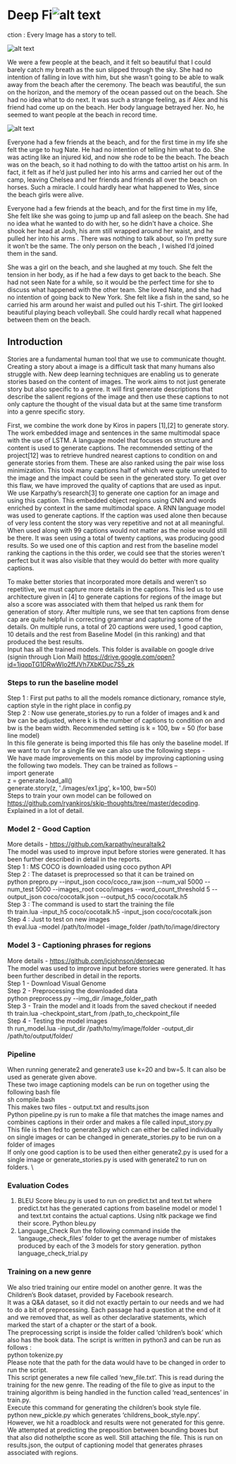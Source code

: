 # Deep Fi![alt text](https://raw.githubusercontent.com/username/projectname/branch/path/to/img.png)
ction : Every Image has a story to tell.

![alt text](https://github.com/shreyajn/DeepFiction/blob/master/2.png)

We were a few people at the beach, and it felt so beautiful that I could barely catch my breath as the sun slipped through the sky. She had no intention of falling in love with him, but she wasn't going to be able to walk away from the beach after the ceremony. The beach was beautiful, the sun on the horizon, and the memory of the ocean passed out on the beach. She had no idea what to do next. It was such a strange feeling, as if Alex and his friend had come up on the beach. Her body language betrayed her. No, he seemed to want people at the beach in record time.

![alt text](https://github.com/shreyajn/DeepFiction/blob/master/1.png)

Everyone had a few friends at the beach, and for the first time in my life she felt the urge to hug Nate. He had no intention of telling him what to do. She was acting like an injured kid, and now she rode to be the beach. The beach was on the beach, so it had nothing to do with the tattoo artist on his arm. In fact, it felt as if he’d just pulled her into his arms and carried her out of the camp, leaving Chelsea and her friends and friends all over the beach on horses. Such a miracle. I could hardly hear what happened to Wes, since the beach girls were alive.

Everyone had a few friends at the beach, and for the first time in my life, She felt like she was going to jump up and fall asleep on the beach. She had no idea what he wanted to do with her, so he didn't have a choice. She shook her head at Josh, his arm still wrapped around her waist, and he pulled her into his arms . There was nothing to talk about, so I’m pretty sure it won’t be the same. The only person on the beach , I wished I’d joined them in the sand.

She was a girl on the beach, and she laughed at my touch. She felt the tension in her body, as if he had a few days to get back to the beach. She had not seen Nate for a while, so it would be the perfect time for she to discuss what happened with the other team. She loved Nate, and she had no intention of going back to New York. She felt like a fish in the sand, so he carried his arm around her waist and pulled out his T-shirt. The girl looked beautiful playing beach volleyball. She could hardly recall what happened between them on the beach.

## Introduction

Stories are a fundamental human tool that we use to communicate thought. Creating a story about a image is a difficult task that many humans also struggle with. New deep learning techniques are enabling us to generate stories based on the content of images. The work aims to not just generate story but also specific to a genre. It will first generate descriptions that describe the salient regions of the image and then use these captions to not only capture the thought of the visual data but at the same time transform into a genre specific story.

First, we combine the work done by Kiros in papers [1],[2] to generate story. The work embedded image and sentences in the same multimodal space with the use of LSTM. A language model that focuses on structure and content is used to generate captions. The recommended setting of the project[12] was to retrieve hundred nearest captions to condition on and generate stories from them. These are also ranked using the pair wise loss minimization. This took many captions half of which were quite unrelated to the image and the impact could be seen in the generated story. To get over this flaw, we have improved the quality of captions that are used as input. We use Karpathy’s research[3] to generate one caption for an image and using this caption. This embedded object regions using CNN and words enriched by context in the same multimodal space. A RNN language model was used to generate captions. If the caption was used alone then because of very less content the story was very repetitive and not at all meaningful. When used along with 99 captions would not matter as the noise would still be there. It was seen using a total of twenty captions, was producing good results. So we used one of this caption and rest from the baseline model ranking the captions in the this order, we could see that the stories weren't perfect but it was also visible that they would do better with  more quality captions.

To make better stories that incorporated more details and weren’t so repetitive, we must capture more details in the captions. This led us to use architecture given in [4] to generate captions for regions of the image but also a score was associated with them that helped us rank them for generation of story. After multiple runs, we see that ten captions from dense cap are quite helpful in correcting grammar and capturing some of the details. On multiple runs, a total of 20 captions were used, 1 good caption, 10 details and the rest from Baseline Model (in this ranking) and that produced the best results. \
Input has all the trained models. This folder is available on google drive (signin through Lion Mail)
https://drive.google.com/open?id=1jqopTG1DRwWIo2ffJVh7XbKDuc7S5_zk

### Steps to run the baseline model

Step 1 : First put paths to all the models romance dictionary, romance style, caption style in the right place in config.py \
Step 2 : Now use generate_stories.py to run a folder of images and k and bw can be adjusted, where k is the number of captions to condition on and bw is the beam width. Recommended setting is k = 100, bw = 50 (for base line model) \
In this file generate is being imported this file has only the baseline model. If we want to run for a single file we can also use the following steps - \
We have made improvements on this model by improving captioning using the following two models. They can be trained as follows – \
import generate \
z = generate.load_all() \
generate.story(z, './images/ex1.jpg', k=100, bw=50) \
Steps to train your own model can be followed on https://github.com/ryankiros/skip-thoughts/tree/master/decoding. \
Explained in a lot of detail. 

### Model 2 - Good Caption 
More details - https://github.com/karpathy/neuraltalk2 \
The model was used to improve input before stories were generated. It has been further described in detail in the reports.\
Step 1 : MS COCO is downloaded using coco python API \
Step 2 : The dataset is preprocessed so that it can be trained on \
python prepro.py --input_json coco/coco_raw.json --num_val 5000 --num_test 5000 --images_root coco/images --word_count_threshold 5 --output_json coco/cocotalk.json --output_h5 coco/cocotalk.h5 \
Step 3 : The command is used to start the training the file \
th train.lua -input_h5 coco/cocotalk.h5 -input_json coco/cocotalk.json \
Step 4 : Just to test on new images \
th eval.lua -model /path/to/model -image_folder /path/to/image/directory 

### Model  3 -  Captioning phrases for regions 

More details - https://github.com/jcjohnson/densecap \
The model was used to improve input before stories were generated. It has been further described in detail in the reports.\
Step 1 -  Download Visual Genome \
Step 2  - Preprocessing the downloaded data \
python preprocess.py --img_dir /image_folder_path \
Step 3 - Train the model and it loads from the saved checkout if needed \
th train.lua -checkpoint_start_from /path_to_checkpoint_file \
Step 4 - Testing the model images \
th run_model.lua -input_dir /path/to/my/image/folder -output_dir /path/to/output/folder/ 

### Pipeline

When running generate2 and generate3 use k=20 and bw=5. It can also be used as generate given above. \
These two image captioning models can be run on together using the following bash file \
sh compile.bash \
This makes two files - output.txt and results.json \
Python pipeline.py is run to make a file that matches the image names and combines captions in their order and makes a file called input_story.py \
This file is then fed to generate3.py which can either be called individually on single images or can be changed in generate_stories.py to be run on a folder of images \
If only one good caption is to be used then either generate2.py is used for a single image or generate_stories.py is used with generate2 to run on folders. \

### Evaluation Codes
1. BLEU Score 
 bleu.py is used to run on predict.txt and text.txt where predict.txt has the generated captions from baseline model or model 1 and text.txt contains the actual captions. Using nltk package we find their score.
Python bleu.py 
2. Language_Check
Run the following command inside the ‘langauge_check_files’ folder to get the average number of mistakes produced by each of the 3 models for story generation. 
python language_check_trial.py

### Training on a new genre

We also tried training our entire model on another genre. It was the Children’s Book dataset, provided by Facebook research. \
It was a Q&A dataset, so it did not exactly pertain to our needs and we had to do a bit of preprocessing. Each passage had a question at the end of it and we removed that, as well as other declarative statements, which marked the start of a chapter or the start of a book. \
The preprocessing script is inside the folder called ‘children’s book’ which also has the book data. The script is written in python3 and can be run as follows : \
python tokenize.py \
Please note that the path for the data would have to be changed in order to run the script. \
This script generates a new file called ‘new_file.txt’. This is read during the training for the new genre. The reading of the file to give as input to the training algorithm is being handled in the function called ‘read_sentences’ in train.py. \
Execute this command for generating the children’s book style file. \
python new_pickle.py  which generates ‘childrens_book_style.npy’. \
However, we hit a roadblock and results were not generated for this genre. \
We attempted at predicting the preposition between bounding boxes but that also did nothelpthe score as well. Still attaching the file. This is run on results.json, the output of captioning model that generates phrases associated with regions. 
